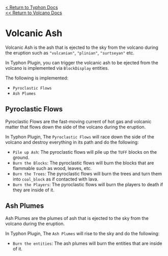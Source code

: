 [<  Return to Typhon Docs](/DOCS.md)  
[<< Return to Volcano Docs](./index.md)  

# Volcanic Ash
Volcanic Ash is the ash that is ejected to the sky from the volcano during the eruption such as `"vulcanian"`, `"plinian"`, `"surtseyan"` etc.

In Typhon Plugin, you can trigger the volcanic ash to be ejected from the volcano is implemented via `BlockDisplay` entities.

The following is implemented:
- `Pyroclastic Flows`
- `Ash Plumes`

## Pyroclastic Flows
Pyroclastic Flows are the fast-moving current of hot gas and volcanic matter that flows down the side of the volcano during the eruption.

In Typhon Plugin, The `Pyroclastic Flows` will race down the side of the volcano and destroy everything in its path and do the following:
- `Pile up Ash`: The pyroclastic flows will pile up the `TUFF` blocks on the ground.
- `Burn the Blocks`: The pyroclastic flows will burn the blocks that are flammable such as wood, leaves, etc.
- `Burn the Trees`: The pyroclastic flows will burn the trees and turn them into `coal_block` as if contacted with lava.  
- `Burn the Players`: The pyroclastic flows will burn the players to death if they are inside of it.

## Ash Plumes
Ash Plumes are the plumes of ash that is ejected to the sky from the volcano during the eruption.

In Typhon Plugin, The `Ash Plumes` will rise to the sky and do the following:
- `Burn the entities`: The ash plumes will burn the entities that are inside of it.
